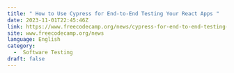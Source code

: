```yaml
---
title: " How to Use Cypress for End-to-End Testing Your React Apps "
date: 2023-11-01T22:45:46Z
link: https://www.freecodecamp.org/news/cypress-for-end-to-end-testing-react-apps/?utm_medium=RSS&utm_source=news.12bit.vn
site: www.freecodecamp.org/news
language: English
category:
  -  Software Testing 
draft: false
---
```

